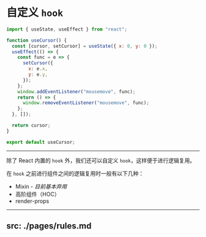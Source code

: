 # 自定义 `hook`

```javascript
import { useState, useEffect } from "react";

function useCursor() {
  const [cursor, setCursor] = useState({ x: 0, y: 0 });
  useEffect(() => {
    const func = e => {
      setCursor({
        x: e.x,
        y: e.y,
      });
    };
    window.addEventListener("mousemove", func);
    return () => {
      window.removeEventListener("mousemove", func);
    };
  }, []);

  return cursor;
}

export default useCursor;
```

---

除了 React 内置的 `hook` 外，我们还可以自定义 `hook`，这样便于进行逻辑复用。

在 `hook` 之前进行组件之间的逻辑复用时一般有以下几种：

- Mixin - _目前基本弃用_
- 高阶组件（HOC）
- render-props

---
src: ./pages/rules.md
---
